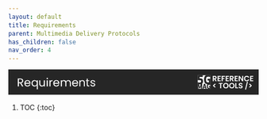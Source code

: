 ```yaml
---
layout: default
title: Requirements
parent: Multimedia Delivery Protocols
has_children: false
nav_order: 4
---
```

<img src="../../assets/images/Banner_Requirements.png" /> 

1. TOC
{:toc}
